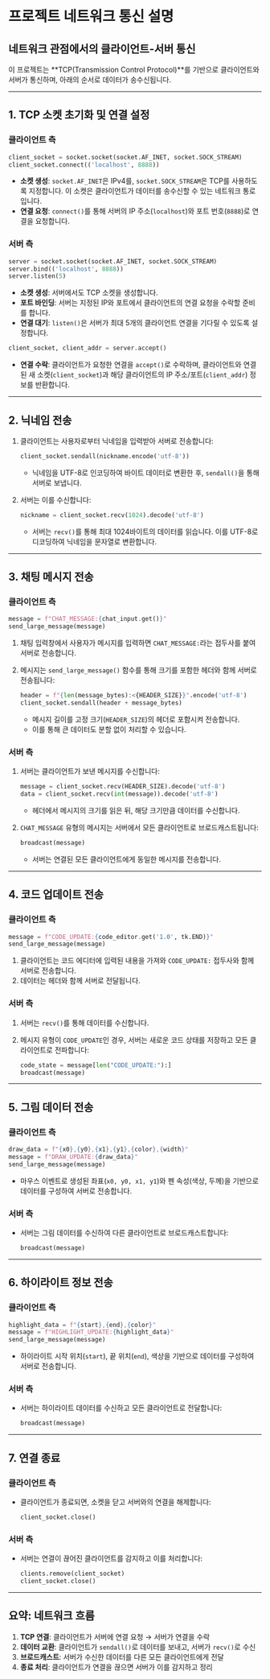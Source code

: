 
# 프로젝트 네트워크 통신 설명

## 네트워크 관점에서의 클라이언트-서버 통신

이 프로젝트는 **TCP(Transmission Control Protocol)**를 기반으로 클라이언트와 서버가 통신하며, 아래의 순서로 데이터가 송수신됩니다.

---

## 1. **TCP 소켓 초기화 및 연결 설정**

### 클라이언트 측

```python
client_socket = socket.socket(socket.AF_INET, socket.SOCK_STREAM)
client_socket.connect(('localhost', 8888))
```

- **소켓 생성**: `socket.AF_INET`은 IPv4를, `socket.SOCK_STREAM`은 TCP를 사용하도록 지정합니다. 이 소켓은 클라이언트가 데이터를 송수신할 수 있는 네트워크 통로입니다.
- **연결 요청**: `connect()`를 통해 서버의 IP 주소(`localhost`)와 포트 번호(`8888`)로 연결을 요청합니다.

### 서버 측

```python
server = socket.socket(socket.AF_INET, socket.SOCK_STREAM)
server.bind(('localhost', 8888))
server.listen(5)
```

- **소켓 생성**: 서버에서도 TCP 소켓을 생성합니다.
- **포트 바인딩**: 서버는 지정된 IP와 포트에서 클라이언트의 연결 요청을 수락할 준비를 합니다.
- **연결 대기**: `listen()`은 서버가 최대 5개의 클라이언트 연결을 기다릴 수 있도록 설정합니다.

```python
client_socket, client_addr = server.accept()
```

- **연결 수락**: 클라이언트가 요청한 연결을 `accept()`로 수락하며, 클라이언트와 연결된 새 소켓(`client_socket`)과 해당 클라이언트의 IP 주소/포트(`client_addr`) 정보를 반환합니다.

---

## 2. **닉네임 전송**

1. 클라이언트는 사용자로부터 닉네임을 입력받아 서버로 전송합니다:

   ```python
   client_socket.sendall(nickname.encode('utf-8'))
   ```

   - 닉네임을 UTF-8로 인코딩하여 바이트 데이터로 변환한 후, `sendall()`을 통해 서버로 보냅니다.

2. 서버는 이를 수신합니다:

   ```python
   nickname = client_socket.recv(1024).decode('utf-8')
   ```

   - 서버는 `recv()`를 통해 최대 1024바이트의 데이터를 읽습니다. 이를 UTF-8로 디코딩하여 닉네임을 문자열로 변환합니다.

---

## 3. **채팅 메시지 전송**

### 클라이언트 측

```python
message = f"CHAT_MESSAGE:{chat_input.get()}"
send_large_message(message)
```

1. 채팅 입력창에서 사용자가 메시지를 입력하면 `CHAT_MESSAGE:`라는 접두사를 붙여 서버로 전송합니다.
2. 메시지는 `send_large_message()` 함수를 통해 크기를 포함한 헤더와 함께 서버로 전송됩니다:

   ```python
   header = f"{len(message_bytes):<{HEADER_SIZE}}".encode('utf-8')
   client_socket.sendall(header + message_bytes)
   ```

   - 메시지 길이를 고정 크기(`HEADER_SIZE`)의 헤더로 포함시켜 전송합니다.
   - 이를 통해 큰 데이터도 분할 없이 처리할 수 있습니다.

### 서버 측

1. 서버는 클라이언트가 보낸 메시지를 수신합니다:

   ```python
   message = client_socket.recv(HEADER_SIZE).decode('utf-8')
   data = client_socket.recv(int(message)).decode('utf-8')
   ```

   - 헤더에서 메시지의 크기를 읽은 뒤, 해당 크기만큼 데이터를 수신합니다.
2. `CHAT_MESSAGE` 유형의 메시지는 서버에서 모든 클라이언트로 브로드캐스트됩니다:

   ```python
   broadcast(message)
   ```

   - 서버는 연결된 모든 클라이언트에게 동일한 메시지를 전송합니다.

---

## 4. **코드 업데이트 전송**

### 클라이언트 측

```python
message = f"CODE_UPDATE:{code_editor.get('1.0', tk.END)}"
send_large_message(message)
```

1. 클라이언트는 코드 에디터에 입력된 내용을 가져와 `CODE_UPDATE:` 접두사와 함께 서버로 전송합니다.
2. 데이터는 헤더와 함께 서버로 전달됩니다.

### 서버 측

1. 서버는 `recv()`를 통해 데이터를 수신합니다.
2. 메시지 유형이 `CODE_UPDATE`인 경우, 서버는 새로운 코드 상태를 저장하고 모든 클라이언트로 전파합니다:

   ```python
   code_state = message[len("CODE_UPDATE:"):] 
   broadcast(message)
   ```

---

## 5. **그림 데이터 전송**

### 클라이언트 측

```python
draw_data = f"{x0},{y0},{x1},{y1},{color},{width}"
message = f"DRAW_UPDATE:{draw_data}"
send_large_message(message)
```

- 마우스 이벤트로 생성된 좌표(`x0, y0, x1, y1`)와 펜 속성(색상, 두께)을 기반으로 데이터를 구성하여 서버로 전송합니다.

### 서버 측

- 서버는 그림 데이터를 수신하여 다른 클라이언트로 브로드캐스트합니다:

   ```python
   broadcast(message)
   ```

---

## 6. **하이라이트 정보 전송**

### 클라이언트 측

```python
highlight_data = f"{start},{end},{color}"
message = f"HIGHLIGHT_UPDATE:{highlight_data}"
send_large_message(message)
```

- 하이라이트 시작 위치(`start`), 끝 위치(`end`), 색상을 기반으로 데이터를 구성하여 서버로 전송합니다.

### 서버 측

- 서버는 하이라이트 데이터를 수신하고 모든 클라이언트로 전달합니다:

   ```python
   broadcast(message)
   ```

---

## 7. **연결 종료**

### 클라이언트 측

- 클라이언트가 종료되면, 소켓을 닫고 서버와의 연결을 해제합니다:

   ```python
   client_socket.close()
   ```

### 서버 측

- 서버는 연결이 끊어진 클라이언트를 감지하고 이를 처리합니다:

   ```python
   clients.remove(client_socket)
   client_socket.close()
   ```

---

## 요약: 네트워크 흐름

1. **TCP 연결**: 클라이언트가 서버에 연결 요청 → 서버가 연결을 수락
2. **데이터 교환**: 클라이언트가 `sendall()`로 데이터를 보내고, 서버가 `recv()`로 수신
3. **브로드캐스트**: 서버가 수신한 데이터를 다른 모든 클라이언트에게 전달
4. **종료 처리**: 클라이언트가 연결을 끊으면 서버가 이를 감지하고 정리
